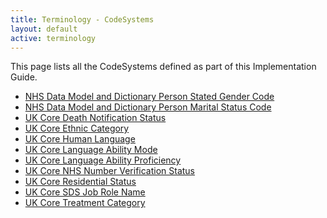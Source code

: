 ```yaml
---
title: Terminology - CodeSystems
layout: default
active: terminology
---
```


This page lists all the CodeSystems defined as part of this Implementation Guide.
<br />
- [NHS Data Model and Dictionary Person Stated Gender Code](CodeSystem-UKCore-NHSDataDictionary-PersonStatedGender-1-0-0.html)
- [NHS Data Model and Dictionary Person Marital Status Code](CodeSystem-UKCore-NHSDataDictionary-PersonMaritalStatus-1-0-0.html)
- [UK Core Death Notification Status](CodeSystem-UKCore-DeathNotificationStatus-1-0-0.html)
- [UK Core Ethnic Category](CodeSystem-UKCore-EthnicCategory-1-0-0.html)
- [UK Core Human Language](CodeSystem-UKCore-HumanLanguage-1-0-0.html)
- [UK Core Language Ability Mode](CodeSystem-UKCore-LanguageAbilityMode-1-0-0.html)
- [UK Core Language Ability Proficiency](CodeSystem-UKCore-LanguageAbilityProficiency-1-0-0.html)
- [UK Core NHS Number Verification Status](CodeSystem-UKCore-NHSNumberVerificationStatus-1-0-0.html)
- [UK Core Residential Status](CodeSystem-UKCore-ResidentialStatus-1-0-0.html)
- [UK Core SDS Job Role Name](CodeSystem-UKCore-SDSJobRoleName-1-0-0.html)
- [UK Core Treatment Category](CodeSystem-UKCore-TreatmentCategory-1-0-0.html)